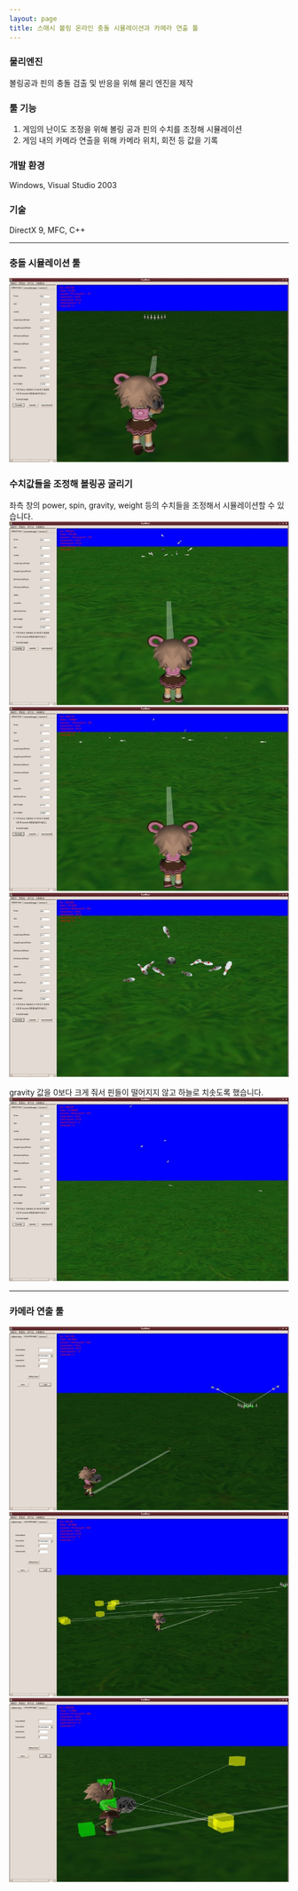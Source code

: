```yaml
---
layout: page
title: 스매시 볼링 온라인 충돌 시뮬레이션과 카메라 연출 툴
---
```


### 물리엔진
볼링공과 핀의 충돌 검출 및 반응을 위해 물리 엔진을 제작  

### 툴 기능
1. 게임의 난이도 조정을 위해 볼링 공과 핀의 수치를 조정해 시뮬레이션
2. 게임 내의 카메라 연출을 위해 카메라 위치, 회전 등 값을 기록

### 개발 환경
Windows, Visual Studio 2003

### 기술
DirectX 9, MFC, C++  

---

### 충돌 시뮬레이션 툴
![image](/assets/images/games/smash_bowling_tool/1.jpeg)

### 수치값들을 조정해 볼링공 굴리기
좌측 창의 power, spin, gravity, weight 등의 수치들을 조정해서 시뮬레이션할 수 있습니다.  
![image](/assets/images/games/smash_bowling_tool/2.jpeg)
![image](/assets/images/games/smash_bowling_tool/3.jpeg)
![image](/assets/images/games/smash_bowling_tool/4.jpeg)

gravity 값을 0보다 크게 줘서 핀들이 떨어지지 않고 하늘로 치솟도록 했습니다.  
![image](/assets/images/games/smash_bowling_tool/5.jpeg)

---

### 카메라 연출 툴
![image](/assets/images/games/smash_bowling_tool/6.jpeg)
![image](/assets/images/games/smash_bowling_tool/7.jpeg)
![image](/assets/images/games/smash_bowling_tool/8.jpeg)